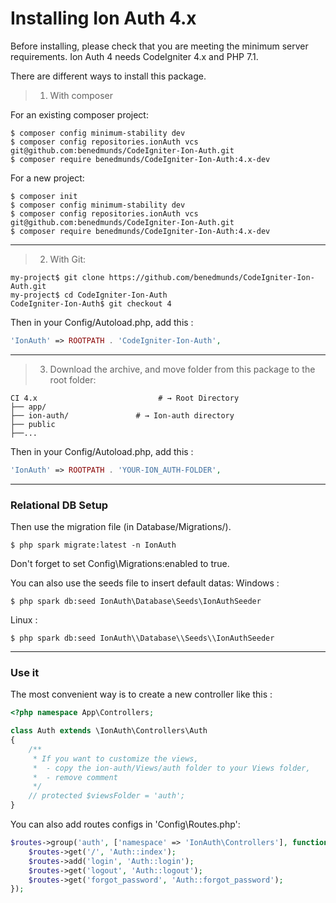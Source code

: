Installing Ion Auth 4.x 
===================================

Before installing, please check that you are meeting the minimum server requirements.
Ion Auth 4 needs CodeIgniter 4.x and PHP 7.1.

There are different ways to install this package.


> 1. With composer

For an existing composer project:
```shell
$ composer config minimum-stability dev
$ composer config repositories.ionAuth vcs git@github.com:benedmunds/CodeIgniter-Ion-Auth.git
$ composer require benedmunds/CodeIgniter-Ion-Auth:4.x-dev
```

For a new project:
```shell
$ composer init
$ composer config minimum-stability dev
$ composer config repositories.ionAuth vcs git@github.com:benedmunds/CodeIgniter-Ion-Auth.git
$ composer require benedmunds/CodeIgniter-Ion-Auth:4.x-dev
```
---

> 2. With Git:

```shell
my-project$ git clone https://github.com/benedmunds/CodeIgniter-Ion-Auth.git
my-project$ cd CodeIgniter-Ion-Auth
CodeIgniter-Ion-Auth$ git checkout 4
```
Then in your Config/Autoload.php, add this :
```php
'IonAuth' => ROOTPATH . 'CodeIgniter-Ion-Auth',
```

---

> 3. Download the archive, and move folder from this package to the root folder:

```shell
CI 4.x                           # → Root Directory
├── app/
├── ion-auth/               # → Ion-auth directory
├── public
├──...
```
Then in your Config/Autoload.php, add this :
```php
'IonAuth' => ROOTPATH . 'YOUR-ION_AUTH-FOLDER',
```

---

### Relational DB Setup
Then use the migration file (in Database/Migrations/).
```
$ php spark migrate:latest -n IonAuth
```
Don't forget to set Config\Migrations:enabled to true.

You can also use the seeds file to insert default datas:
Windows :
```
$ php spark db:seed IonAuth\Database\Seeds\IonAuthSeeder
```
Linux :
```
$ php spark db:seed IonAuth\\Database\\Seeds\\IonAuthSeeder
```

---

### Use it
The most convenient way is to create a new controller like this :
```php
<?php namespace App\Controllers;

class Auth extends \IonAuth\Controllers\Auth
{
    /**
     * If you want to customize the views,
     *  - copy the ion-auth/Views/auth folder to your Views folder,
     *  - remove comment
     */
    // protected $viewsFolder = 'auth';
}
```
You can also add routes configs in 'Config\Routes.php':
```php
$routes->group('auth', ['namespace' => 'IonAuth\Controllers'], function ($routes) {
	$routes->get('/', 'Auth::index');
	$routes->add('login', 'Auth::login');
	$routes->get('logout', 'Auth::logout');
	$routes->get('forgot_password', 'Auth::forgot_password');
});
```
